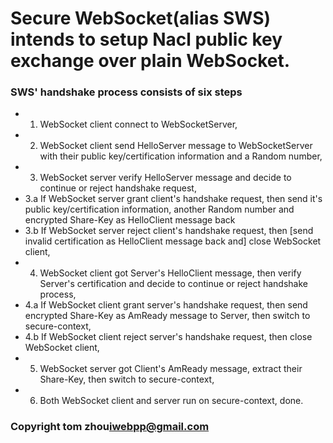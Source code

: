 # Secure WebSocket(alias SWS) intends to setup Nacl public key exchange over plain WebSocket.


### SWS' handshake process consists of six steps

* 1. WebSocket client connect to WebSocketServer,  
* 2. WebSocket client send HelloServer message to WebSocketServer with their public key/certification information and a Random number,
* 3. WebSocket server verify HelloServer message and decide to continue or reject handshake request,
*  3.a If WebSocket server grant client's handshake request, then send it's public key/certification information, another Random number and encrypted Share-Key as HelloClient message back
*  3.b If WebSocket server reject client's handshake request, then [send invalid certification as HelloClient message back and] close WebSocket client,
* 4. WebSocket client got Server's HelloClient message, then verify Server's certification and decide to continue or reject handshake process,
*  4.a If WebSocket client grant server's handshake request, then send encrypted Share-Key as AmReady message to Server, then switch to secure-context,
*  4.b If WebSocket client reject server's handshake request, then close WebSocket client,
* 5. WebSocket server got Client's AmReady message, extract their Share-Key, then switch to secure-context,
* 6. Both WebSocket client and server run on secure-context, done.

### Copyright tom zhou<iwebpp@gmail.com>

